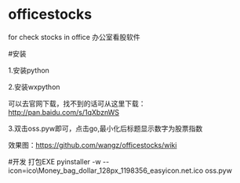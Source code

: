 # officestocks
for check stocks in office 办公室看股软件

#安装

1.安装python

2.安装wxpython

可以去官网下载，找不到的话可从这里下载：http://pan.baidu.com/s/1qXbznWS

3.双击oss.pyw即可，点击go,最小化后标题显示数字为股票指数

效果图：https://github.com/wangz/officestocks/wiki


#开发
打包EXE
pyinstaller -w --icon=ico\Money_bag_dollar_128px_1198356_easyicon.net.ico oss.pyw
